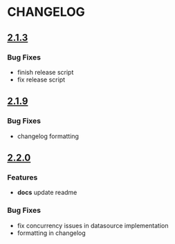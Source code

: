 # CHANGELOG

## [2.1.3](https://github.com/lenis0012/lenisutils/compare/v2.1.7...v2.1.8)
### Bug Fixes

* finish release script
* fix release script

## [2.1.9](https://github.com/lenis0012/lenisutils/compare/v2.1.8...v2.1.9)
### Bug Fixes

* changelog formatting

## [2.2.0](https://github.com/lenis0012/lenisutils/compare/v2.1.9...v2.2.0)
### Features

* **docs** update readme

### Bug Fixes

* fix concurrency issues in datasource implementation
* formatting in changelog
